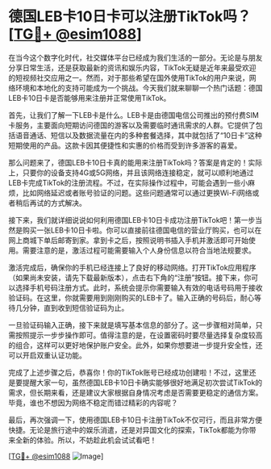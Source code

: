 # 德国LEB卡10日卡可以注册TikTok吗？[[TG💪+ @esim1088](https://t.me/s/esim1088)]

在当今这个数字化时代，社交媒体平台已经成为我们生活的一部分。无论是与朋友分享日常生活，还是获取最新的资讯和娱乐内容，TikTok无疑是近年来最受欢迎的短视频社交应用之一。然而，对于那些希望在国外使用TikTok的用户来说，网络环境和本地化的支持可能成为一个挑战。今天我们就来聊聊一个热门话题：德国LEB卡10日卡是否能够用来注册并正常使用TikTok。

首先，让我们了解一下LEB卡是什么。LEB卡是由德国电信公司推出的预付费SIM卡服务，主要面向短期访问德国的游客以及需要临时通讯需求的人群。它提供了包括语音通话、短信以及数据流量在内的多种套餐选择，其中就包括了“10日卡”这种短期使用的产品。这款卡因其便捷性和实惠的价格而受到许多游客的喜爱。

那么问题来了，德国LEB卡10日卡真的能用来注册TikTok吗？答案是肯定的！实际上，只要你的设备支持4G或5G网络，并且该网络连接稳定，就可以顺利地通过LEB卡完成TikTok的注册流程。不过，在实际操作过程中，可能会遇到一些小麻烦，比如网络延迟或者账号验证的问题。这些问题通常可以通过更换Wi-Fi网络或者稍后再试的方式解决。

接下来，我们就详细说说如何利用德国LEB卡10日卡成功注册TikTok吧！第一步当然是购买一张LEB卡10日卡啦。你可以直接前往德国电信的营业厅购买，也可以在网上商城下单后邮寄到家。拿到卡之后，按照说明书插入手机并激活即可开始使用。需要注意的是，激活过程可能需要输入个人身份信息以符合当地法规要求。

激活完成后，确保你的手机已经连接上了良好的移动网络。打开TikTok应用程序（如果尚未安装，请先下载最新版本），点击右下角的“注册”按钮。接下来，你可以选择手机号码注册方式。此时，系统会提示你需要输入有效的电话号码用于接收验证码。在这里，你就需要用到刚刚购买的LEB卡了。输入正确的号码后，耐心等待几分钟，直到收到短信验证码为止。

一旦验证码输入正确，接下来就是填写基本信息的部分了。这一步骤相对简单，只需按照提示一步步操作即可。值得注意的是，在设置密码时要尽量选择复杂度较高的组合，这样可以更好地保护账户安全。此外，如果你想要进一步提升安全性，还可以开启双重认证功能。

完成了上述步骤之后，恭喜你！你的TikTok账号已经成功创建啦！不过，这里还是要提醒大家一句，虽然德国LEB卡10日卡确实能够很好地满足初次尝试TikTok的需求，但长期来看，还是建议大家根据自身情况考虑是否需要更稳定的通信方案。毕竟，谁也不想因为网络不稳定而错过精彩的内容呢？

最后，再次强调一下，使用德国LEB卡10日卡注册TikTok不仅可行，而且非常方便快捷。无论是旅行途中的娱乐消遣，还是对异国文化的探索，TikTok都能为你带来全新的体验。所以，不妨趁此机会试试看吧！

[[TG💪+ @esim1088](https://t.me/s/esim1088) ![Image](https://i.postimg.cc/4NQfJmqS/Snipaste-2025-05-13-00-14-12.png)]